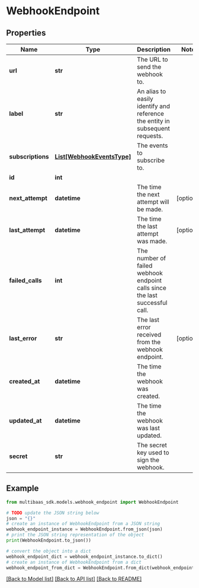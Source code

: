 # WebhookEndpoint


## Properties

Name | Type | Description | Notes
------------ | ------------- | ------------- | -------------
**url** | **str** | The URL to send the webhook to. | 
**label** | **str** | An alias to easily identify and reference the entity in subsequent requests. | 
**subscriptions** | [**List[WebhookEventsType]**](WebhookEventsType.md) | The events to subscribe to. | 
**id** | **int** |  | 
**next_attempt** | **datetime** | The time the next attempt will be made. | [optional] 
**last_attempt** | **datetime** | The time the last attempt was made. | [optional] 
**failed_calls** | **int** | The number of failed webhook endpoint calls since the last successful call. | 
**last_error** | **str** | The last error received from the webhook endpoint. | [optional] 
**created_at** | **datetime** | The time the webhook was created. | 
**updated_at** | **datetime** | The time the webhook was last updated. | 
**secret** | **str** | The secret key used to sign the webhook. | 

## Example

```python
from multibaas_sdk.models.webhook_endpoint import WebhookEndpoint

# TODO update the JSON string below
json = "{}"
# create an instance of WebhookEndpoint from a JSON string
webhook_endpoint_instance = WebhookEndpoint.from_json(json)
# print the JSON string representation of the object
print(WebhookEndpoint.to_json())

# convert the object into a dict
webhook_endpoint_dict = webhook_endpoint_instance.to_dict()
# create an instance of WebhookEndpoint from a dict
webhook_endpoint_from_dict = WebhookEndpoint.from_dict(webhook_endpoint_dict)
```
[[Back to Model list]](../README.md#documentation-for-models) [[Back to API list]](../README.md#documentation-for-api-endpoints) [[Back to README]](../README.md)


